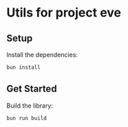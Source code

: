 # Utils for project eve

## Setup

Install the dependencies:

```bash
bun install
```

## Get Started

Build the library:

```bash
bun run build
```
